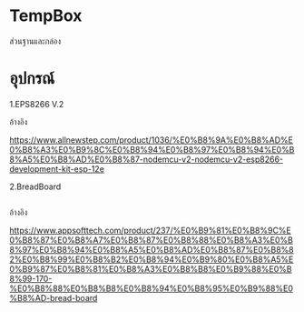<h1>TempBox</h1>
<p>ส่วนฐานและกล่อง<p>
  
<h1>อุปกรณ์</h1>
<h>1.EPS8266 V.2<h>
<img src="">
<p>อ้างอิง<p>
<a href=" ">https://www.allnewstep.com/product/1036/%E0%B8%9A%E0%B8%AD%E0%B8%A3%E0%B9%8C%E0%B8%94%E0%B8%97%E0%B8%94%E0%B8%A5%E0%B8%AD%E0%B8%87-nodemcu-v2-nodemcu-v2-esp8266-development-kit-esp-12e</a>
  
<p>2.BreadBoard<p>
<img src="">
<p>อ้างอิง<p>
<a href=" ">https://www.appsofttech.com/product/237/%E0%B9%81%E0%B8%9C%E0%B8%87%E0%B8%A7%E0%B8%87%E0%B8%88%E0%B8%A3%E0%B8%97%E0%B8%94%E0%B8%A5%E0%B8%AD%E0%B8%87%E0%B8%82%E0%B8%99%E0%B8%B2%E0%B8%94%E0%B9%80%E0%B8%A5%E0%B9%87%E0%B8%81%E0%B8%A3%E0%B8%B8%E0%B9%88%E0%B8%99-170-%E0%B8%88%E0%B8%B8%E0%B8%94%E0%B8%95%E0%B9%88%E0%B8%AD-bread-board</a>
